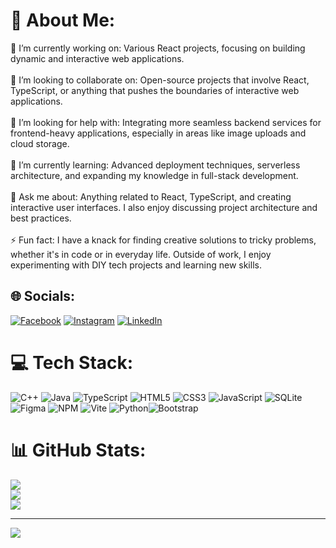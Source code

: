 
# 💫 About Me:
🔭 I’m currently working on: Various React projects, focusing on building dynamic and interactive web applications.<br><br>🤝 I’m looking to collaborate on: Open-source projects that involve React, TypeScript, or anything that pushes the boundaries of interactive web applications.<br><br>🧠 I’m looking for help with: Integrating more seamless backend services for frontend-heavy applications, especially in areas like image uploads and cloud storage.<br><br>🌱 I’m currently learning: Advanced deployment techniques, serverless architecture, and expanding my knowledge in full-stack development.<br><br>💬 Ask me about: Anything related to React, TypeScript, and creating interactive user interfaces. I also enjoy discussing project architecture and best practices.<br><br>⚡ Fun fact: I have a knack for finding creative solutions to tricky problems, whether it's in code or in everyday life. Outside of work, I enjoy experimenting with DIY tech projects and learning new skills.


## 🌐 Socials:
[![Facebook](https://img.shields.io/badge/Facebook-%231877F2.svg?logo=Facebook&logoColor=white)](https://facebook.com/hibamroumani) [![Instagram](https://img.shields.io/badge/Instagram-%23E4405F.svg?logo=Instagram&logoColor=white)](https://instagram.com/hibamroumani) [![LinkedIn](https://img.shields.io/badge/LinkedIn-%230077B5.svg?logo=linkedin&logoColor=white)](https://linkedin.com/in/hiba-roumani-b46330239) 

# 💻 Tech Stack:
![C++](https://img.shields.io/badge/c++-%2300599C.svg?style=for-the-badge&logo=c%2B%2B&logoColor=white) ![Java](https://img.shields.io/badge/java-%23ED8B00.svg?style=for-the-badge&logo=openjdk&logoColor=white) ![TypeScript](https://img.shields.io/badge/typescript-%23007ACC.svg?style=for-the-badge&logo=typescript&logoColor=white) ![HTML5](https://img.shields.io/badge/html5-%23E34F26.svg?style=for-the-badge&logo=html5&logoColor=white) ![CSS3](https://img.shields.io/badge/css3-%231572B6.svg?style=for-the-badge&logo=css3&logoColor=white) ![JavaScript](https://img.shields.io/badge/javascript-%23323330.svg?style=for-the-badge&logo=javascript&logoColor=%23F7DF1E) ![SQLite](https://img.shields.io/badge/sqlite-%2307405e.svg?style=for-the-badge&logo=sqlite&logoColor=white) ![Figma](https://img.shields.io/badge/figma-%23F24E1E.svg?style=for-the-badge&logo=figma&logoColor=white) ![NPM](https://img.shields.io/badge/NPM-%23CB3837.svg?style=for-the-badge&logo=npm&logoColor=white) ![Vite](https://img.shields.io/badge/vite-%23646CFF.svg?style=for-the-badge&logo=vite&logoColor=white) ![Python](https://img.shields.io/badge/python-3670A0?style=for-the-badge&logo=python&logoColor=ffdd54)![Bootstrap](https://img.shields.io/badge/bootstrap-%238511FA.svg?style=for-the-badge&logo=bootstrap&logoColor=white)
# 📊 GitHub Stats:
![](https://github-readme-stats.vercel.app/api?username=hibamroum&theme=dark&hide_border=false&include_all_commits=false&count_private=false)<br/>
![](https://github-readme-streak-stats.herokuapp.com/?user=hibamroum&theme=dark&hide_border=false)<br/>
![](https://github-readme-stats.vercel.app/api/top-langs/?username=hibamroum&theme=dark&hide_border=false&include_all_commits=false&count_private=false&layout=compact)

---
[![](https://visitcount.itsvg.in/api?id=hibamroum&icon=0&color=0)](https://visitcount.itsvg.in)

<!-- Proudly created with GPRM ( https://gprm.itsvg.in ) -->
